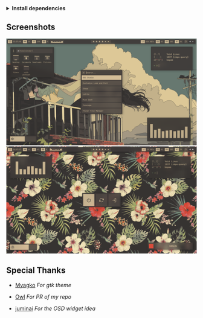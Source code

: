 <details>
<summary><b>Install dependencies</b></summary>

> Some dependencies (not all)

```
bspwm alacritty xrdb sxhkd cava polybar rofi picom dunst feh polkit-gnome fontconfig \
fontconfig-32bit libX11-devel libXinerama-devel libXft-devel gdk-pixbuf gpick xclip \
ImageMagick gvfs gvfs-mtp Thunar tumbler
```

</details>

## Screenshots
![alt text](https://github.com/Sinomor/dots/blob/main/extra/screenshots/1.png)
![alt text](https://github.com/Sinomor/dots/blob/main/extra/screenshots/2.png)


## Special Thanks

- [Myagko](https://github.com/Myagko) *For gtk theme*

- [Owl](https://notabug.org/owl410) *For PR of my repo*

- [juminai](https://github.com/juminai) *For the OSD widget idea*

